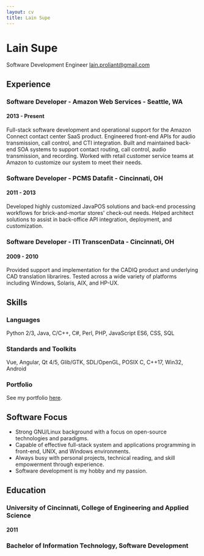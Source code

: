 ```yaml
---
layout: cv
title: Lain Supe
---
```

# Lain Supe
Software Development Engineer
[lain.proliant@gmail.com](mailto://lain.proliant@gmail.com)

## Experience
### Software Developer - Amazon Web Services - Seattle, WA 
#### 2013 - Present
Full-stack software development and operational support for the Amazon Connect contact center SaaS product.  Engineered front-end APIs for audio transmission, call control, and CTI integration.  Built and maintained back-end SOA systems to support contact routing, call control, audio transmission, and recording.  Worked with retail customer service teams at Amazon to customize our system to meet their needs.

### Software Developer - PCMS Datafit - Cincinnati, OH
#### 2011 - 2013
Developed highly customized JavaPOS solutions and back-end processing workflows for brick-and-mortar stores' check-out needs.  Helped architect solutions to assist in back-office API integration, deployment, and customization.

### Software Developer - ITI TranscenData - Cincinnati, OH
#### 2009 - 2010
Provided support and implementation for the CADIQ product and underlying CAD translation librarires.  Tested across a wide variety of platforms including Windows, Solaris, AIX, and HP-UX.

## Skills
### Languages
Python 2/3, Java, C/C++, C#, Perl, PHP, JavaScript ES6, CSS, SQL

### Standards and Toolkits
Vue, Angular, Qt 4/5, Glib/GTK, SDL/OpenGL, POSIX C, C++17, Win32, Android

### Portfolio
See my portfolio [here](https://github.com/lainproliant).

## Software Focus
- Strong GNU/Linux background with a focus on open-source technologies and paradigms.
- Capable of effective full-stack system and applications programming in front-end, UNIX, and Windows environments.
- Always busy with personal projects, technical reading, and skill empowerment through experience.
- Software development is my hobby and my passion.

## Education
### University of Cincinnati, College of Engineering and Applied Science
#### 2011
### Bachelor of Information Technology, Software Development

<!-- ### Footer

Last updated: July 2018 -->

